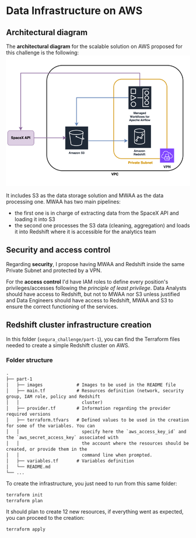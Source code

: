 # Data Infrastructure on AWS
## Architectural diagram
The **architectural diagram** for the scalable solution on AWS proposed for this challenge is the following:
![aws-architecture](images/aws-architecture.png)

It includes S3 as the data storage solution and MWAA as the data processing one.
MWAA has two main pipelines:
- the first one is in charge of extracting data from the SpaceX API and loading it into S3
- the second one processes the S3 data (cleaning, aggregation) and loads it into Redshift where it is accessible for the analytics team

## Security and access control
Regarding **security**, I propose having MWAA and Redshift inside the same Private Subnet and protected by a VPN.

For the **access control** I'd have IAM roles to define every position's privileges/accesses following the *principle of least privilege*. Data Analysts should have access to Redshift, but not to MWAA nor S3 unless justified and Data Engineers should have access to Redshift, MWAA and S3 to ensure the correct functioning of the services.

## Redshift cluster infrastructure creation
In this folder (`sequra_challenge/part-1`), you can find the Terraform files needed to create a simple Redshift cluster on AWS.

### Folder structure

    .
    ├── part-1
    │   ├── images             # Images to be used in the README file
    │   ├── main.tf            # Resources definition (network, security group, IAM role, policy and Redshift
    │   │                        cluster)
    │   ├── provider.tf        # Information regarding the provider required versions
    │   ├── terraform.tfvars   # Defined values to be used in the creation for some of the variables. You can
    │   │                        specify here the `aws_access_key_id` and the `aws_secret_access_key` associated with
    │   │                        the account where the resources should be created, or provide them in the
    │   │                        command line when prompted.
    │   ├── variables.tf       # Variables definition
    │   └── README.md
    └── ...

To create the infrastructure, you just need to run from this same folder:
```
terraform init
terraform plan
```
It should plan to create 12 new resources, if everything went as expected, you can proceed to the creation:
```
terraform apply
```
